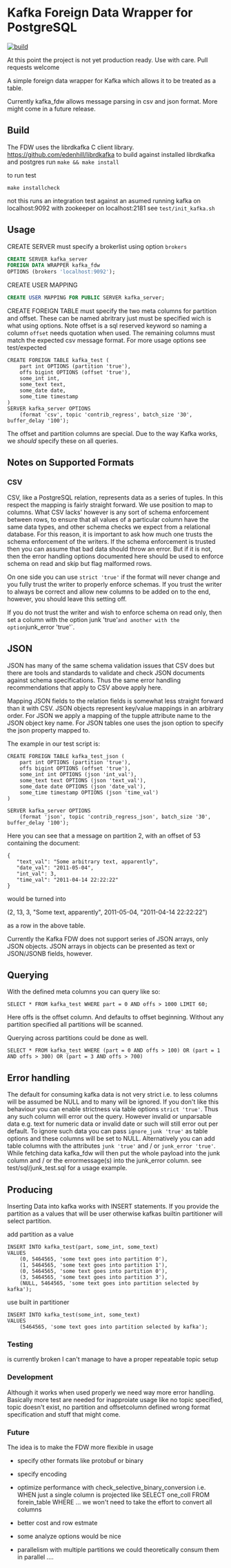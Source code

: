 # Kafka Foreign Data Wrapper for PostgreSQL

[![build](https://github.com/adjust/kafka_fdw/actions/workflows/ci_dockerfile.yml/badge.svg)](https://github.com/adjust/kafka_fdw/actions/workflows/ci_dockerfile.yml)

At this point the project is not yet production ready.
Use with care. Pull requests welcome


A simple  foreign data wrapper for Kafka which allows it to be treated as
a table.

Currently kafka_fdw allows message parsing in csv and json format.
More might come in a future release.


## Build

The FDW uses the librdkafka C client library. https://github.com/edenhill/librdkafka
to build against installed librdkafka and postgres run
`make && make install`

to run test

`make installcheck`

not this runs an integration test against an asumed running
kafka on localhost:9092 with zookeeper on  localhost:2181
see `test/init_kafka.sh`


## Usage

CREATE SERVER must specify a brokerlist using option `brokers`
```SQL
CREATE SERVER kafka_server
FOREIGN DATA WRAPPER kafka_fdw
OPTIONS (brokers 'localhost:9092');
```

CREATE USER MAPPING
```SQL
CREATE USER MAPPING FOR PUBLIC SERVER kafka_server;
```

CREATE FOREIGN TABLE
must specify the two meta columns for partition and offset.
These can be named abritrary just must be specified wich is what using options.
Note offset is a sql reserved keyword so naming a column `offset` needs quotation
when used.
The remaining columns must match the expected csv message format.
For more usage options see test/expected

```
CREATE FOREIGN TABLE kafka_test (
    part int OPTIONS (partition 'true'),
    offs bigint OPTIONS (offset 'true'),
    some_int int,
    some_text text,
    some_date date,
    some_time timestamp
)
SERVER kafka_server OPTIONS
    (format 'csv', topic 'contrib_regress', batch_size '30', buffer_delay '100');
```

The offset and partition columns are special.  Due to the way Kafka works, we _should_
specify these on all queries.


## Notes on Supported Formats

### CSV

CSV, like a PostgreSQL relation, represents data as a series of tuples.  In this respect
the mapping is fairly straight forward.  We use position to map to columns.  What CSV lacks'
however is any sort of schema enforcement between rows, to ensure that all values of a
particular column have the same data types, and other schema checks we expect from a relational
database.  For this reason, it is important to ask how much one trusts the schema enforcement
of the writers.  If the schema enforcement is trusted then you can assume that bad data should
throw an error.  But if it is not, then the error handling options documented here should be
used to enforce schema on read and skip but flag malformed rows.

On one side you can use `strict 'true'` if the format will never change and you fully trust
the writer to properly enforce schemas.  If you trust the writer to always be correct and allow
new columns to be added on to the end, however, you should leave this setting off.

If you do not trust the writer and wish to enforce schema on read only, then set a column with
the option junk 'true'` and another with the option `junk_error 'true'`.

## JSON

JSON has many of the same schema validation issues that CSV does but there are tools and standards
to validate and check JSON documents against schema specifications.  Thus the same error handling
recommendations that apply to CSV above apply here.

Mapping JSON fields to the relation fields is somewhat less straight forward than it with CSV.  JSON
objects represent key/value mappings in an arbitrary order.  For JSON we apply a mapping of the
tupple attribute name to the JSON object key name.  For JSON tables one uses the json option to specify
the json property mapped to.

The example in our test script is:

```
CREATE FOREIGN TABLE kafka_test_json (
    part int OPTIONS (partition 'true'),
    offs bigint OPTIONS (offset 'true'),
    some_int int OPTIONS (json 'int_val'),
    some_text text OPTIONS (json 'text_val'),
    some_date date OPTIONS (json 'date_val'),
    some_time timestamp OPTIONS (json 'time_val')
)

SERVER kafka_server OPTIONS
    (format 'json', topic 'contrib_regress_json', batch_size '30', buffer_delay '100');
```

Here you can see that a message on partition 2, with an offset of 53 containing the document:

```
{
   "text_val": "Some arbitrary text, apparently",
   "date_val": "2011-05-04",
   "int_val": 3,
   "time_val": "2011-04-14 22:22:22"
}
```

would be turned into

(2, 13, 3, "Some text, apparently", 2011-05-04, "2011-04-14 22:22:22")

as a row in the above table.

Currently the Kafka FDW does not support series of JSON arrays, only JSON objects.  JSON arrays
in objects can be presented as text or JSON/JSONB fields, however.


## Querying

With the defined meta columns you can query like so:

```
SELECT * FROM kafka_test WHERE part = 0 AND offs > 1000 LIMIT 60;
```

Here offs is the offset column. And defaults to  offset beginning.
Without any partition specified all partitions will be scanned.

Querying across partitions could be done as well.

```
SELECT * FROM kafka_test WHERE (part = 0 AND offs > 100) OR (part = 1 AND offs > 300) OR (part = 3 AND offs > 700)
```

## Error handling

The default for consuming kafka data is not very strict i.e. to less columns
will be assumed be NULL and to many will be ignored.
If you don't like this behaviour you can enable strictness via table options
`strict 'true'`. Thus any such column will error out the query.
However invalid or unparsable data e.g. text for numeric data or invalid date
or such will still error out per default. To ignore such data you can pass
`ignore_junk 'true'` as table options and these columns will be set to NULL.
Alternatively you can add table columns with the attributes
`junk 'true'` and / or `junk_error 'true'`. While fetching data kafka_fdw
will then put the whole payload into the junk column and / or the errormessage(s)
into the junk_error column.
see test/sql/junk_test.sql for a usage example.


## Producing

Inserting Data into kafka works with INSERT statements. If you provide the partition
as a values that will be user otherwise kafkas builtin partitioner will select partition.


add partition as a value

```
INSERT INTO kafka_test(part, some_int, some_text)
VALUES
    (0, 5464565, 'some text goes into partition 0'),
    (1, 5464565, 'some text goes into partition 1'),
    (0, 5464565, 'some text goes into partition 0'),
    (3, 5464565, 'some text goes into partition 3'),
    (NULL, 5464565, 'some text goes into partition selected by kafka');
```
use built in partitioner

```
INSERT INTO kafka_test(some_int, some_text)
VALUES
    (5464565, 'some text goes into partition selected by kafka');
```

### Testing

is currently broken I can't manage to have a proper repeatable topic setup

### Development

Although it works when used properly we need way more error handling.
Basically more test are needed for inapproiate usage like
no topic specified, topic doesn't exist, no partition and offsetcolumn defined
wrong format specification and stuff that might come.

### Future

The idea is to make the FDW more flexible in usage

* specify other formats like protobuf or binary

* specify encoding

* optimize performance with check_selective_binary_conversion
    i.e. WHEN just a single column is projected like
        SELECT one_coll FROM forein_table WHERE ...
    we won't need to take the effort to convert all columns

* better cost and row estmate

* some analyze options would be nice

* parallelism
    with multiple partitions we could theoretically consum them
    in parallel
....



